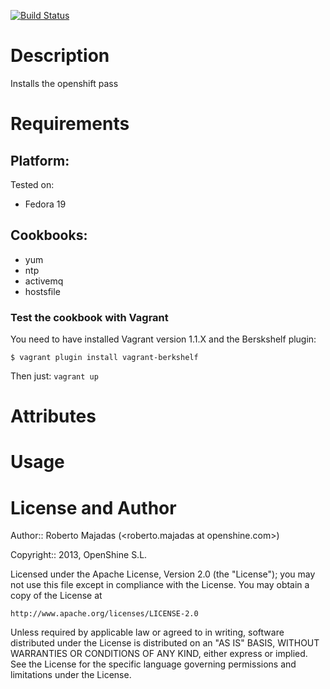 [![Build Status](https://secure.travis-ci.org/openshine/chef-openshift.png)](http://travis-ci.org/openshine/chef-openshift)

Description
===========

Installs the openshift pass

Requirements
============

## Platform:

Tested on:

* Fedora 19

## Cookbooks:

* yum 
* ntp 
* activemq 
* hostsfile

### Test the cookbook with Vagrant

You need to have installed Vagrant version 1.1.X and the Berskshelf plugin:

```
$ vagrant plugin install vagrant-berkshelf
```

Then just: `vagrant up`

Attributes
==========

Usage
=====

License and Author
==================

Author:: Roberto Majadas (<roberto.majadas at openshine.com>)

Copyright:: 2013, OpenShine S.L.

Licensed under the Apache License, Version 2.0 (the "License");
you may not use this file except in compliance with the License.
You may obtain a copy of the License at

    http://www.apache.org/licenses/LICENSE-2.0

Unless required by applicable law or agreed to in writing, software
distributed under the License is distributed on an "AS IS" BASIS,
WITHOUT WARRANTIES OR CONDITIONS OF ANY KIND, either express or implied.
See the License for the specific language governing permissions and
limitations under the License.

